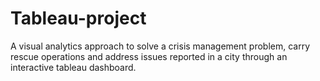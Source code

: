 # Tableau-project

A visual analytics approach to solve a crisis management problem, carry rescue operations and address issues reported in a city through an interactive tableau dashboard.
